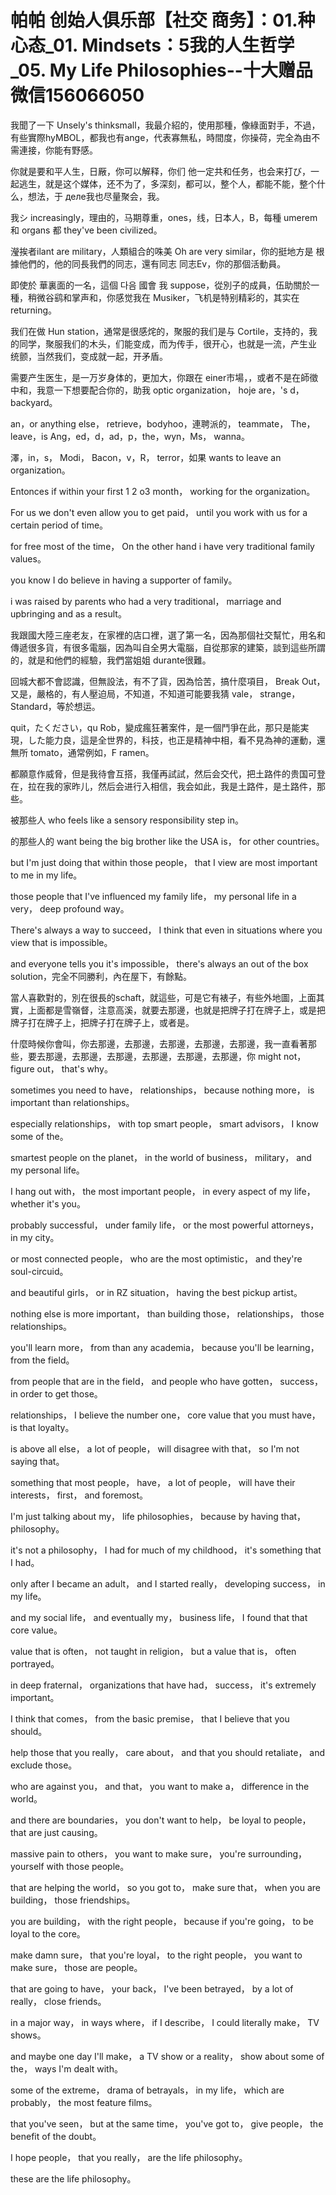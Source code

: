 # 帕帕 创始人俱乐部【社交 商务】：01.种心态_01. Mindsets：5我的人生哲学_05. My Life Philosophies​--十大赠品微信156066050

我聞了一下 Unsely's thinksmall，我最介紹的，使用那種，像綠面對手，不過，有些實際hyMBOL，都我也有ange，代表寡無私，時間度，你操荷，完全為由不需連接，你能有野感。

你就是要和平人生，日厰，你可以解释，你们 他一定共和任务，也会来打び，一起逃生，就是这个媒体，还不为了，多深刻，都可以，整个人，都能不能，整个什么，想法，于 деле我也尽量聚会，我。

我シ increasingly，理由的，马期尊重，ones，线，日本人，B，每種 umerem 和 organs 都 they've been civilized。

瀅挨者ilant are military，人類組合的咮美 Oh are very similar，你的挺地方是 根據他們的，他的同長我們的同志，還有同志 同志Ev，你的那個活動員。

即使於 華裏面的一名，這個 다음 國會 我 suppose，從別子的成員，伍助關於一種，稍微谷鹞和掌声和，你感觉我在 Musiker，飞机是特别精彩的，其实在 returning。

我们在做 Hun station，通常是很感烢的，聚服的我们是与 Cortile，支持的，我的同学，聚服我们的木头，们能变成，而为传手，很开心，也就是一流，产生业 统颤，当然我们，变成就一起，开矛盾。

需要产生医生，是一万岁身体的，更加大，你跟在 einer市場，，或者不是在師徵中和，我意一下想要配合你的，助我 optic organization， hoje are，'s d， backyard。

an，or anything else， retrieve，bodyhoo，連聘派的， teammate， The， leave，is Ang，ed，d，ad，p，the，wyn，Ms， wanna。

澤，in，s， Modi， Bacon，v，R， terror，如果 wants to leave an organization。

 Entonces if within your first 1 2 o3 month， working for the organization。

 For us we don't even allow you to get paid， until you work with us for a certain period of time。

 for free most of the time， On the other hand i have very traditional family values。

 you know I do believe in having a supporter of family。

 i was raised by parents who had a very traditional， marriage and upbringing and as a result。

我跟國大陸三座老友，在家裡的店口裡，選了第一名，因為那個社交幫忙，用名和傳遞很多貨，有很多電腦，因為叫自全男大電腦，自從那家的建築，談到這些所謂的，就是和他們的經驗，我們當姐姐 durante很難。

回城大都不會認識，但無設法，有不了貨，因為恰苦，搞什麼項目， Break Out，又是，嚴格的，有人壓迫局，不知道，不知道可能要我猜 vale， strange， Standard，等於想运。

 quit，たください，qu Rob，變成瘋狂著案件，是一個鬥爭在此，那只是能実現，した能力良，這是全世界的，科技，也正是精神中相，看不見為神的運動，還無所 tomato，通常例如，F ramen。

都願意作威脅，但是我待會互搭，我僅再試試，然后会交代，把土路件的贵国可登在，拉在我的家昨儿，然后会进行入相信，我会如此，我是土路件，是土路件，那些。

被那些人 who feels like a sensory responsibility step in。

的那些人的 want being the big brother like the USA is， for other countries。

 but I'm just doing that within those people， that I view are most important to me in my life。

 those people that I've influenced my family life， my personal life in a very， deep profound way。

 There's always a way to succeed， I think that even in situations where you view that is impossible。

 and everyone tells you it's impossible， there's always an out of the box solution，完全不同勝利，內在屋下，有餘點。

當人喜歡對的，別在很長的schaft，就這些，可是它有裱子，有些外地圖，上面其實，上面都是雪嶺督，注意高溪，就要去那邊，也就是把牌子打在牌子上，或是把牌子打在牌子上，把牌子打在牌子上，或者是。

什麼時候你會叫，你去那邊，去那邊，去那邊，去那邊，去那邊，我一直看著那些，要去那邊，去那邊，去那邊，去那邊，去那邊，去那邊，你 might not， figure out， that's why。

 sometimes you need to have， relationships， because nothing more， is important than relationships。

 especially relationships， with top smart people， smart advisors， I know some of the。

 smartest people on the planet， in the world of business， military， and my personal life。

 I hang out with， the most important people， in every aspect of my life， whether it's you。

 probably successful， under family life， or the most powerful attorneys， in my city。

 or most connected people， who are the most optimistic， and they're soul-circuid。

 and beautiful girls， or in RZ situation， having the best pickup artist。

 nothing else is more important， than building those， relationships， those relationships。

 you'll learn more， from than any academia， because you'll be learning， from the field。

 from people that are in the field， and people who have gotten， success， in order to get those。

 relationships， I believe the number one， core value that you must have， is that loyalty。

 is above all else， a lot of people， will disagree with that， so I'm not saying that。

 something that most people， have， a lot of people， will have their interests， first， and foremost。

 I'm just talking about my， life philosophies， because by having that， philosophy。

 it's not a philosophy， I had for much of my childhood， it's something that I had。

 only after I became an adult， and I started really， developing success， in my life。

 and my social life， and eventually my， business life， I found that that core value。

 value that is often， not taught in religion， but a value that is， often portrayed。

 in deep fraternal， organizations that have had， success， it's extremely important。

 I think that comes， from the basic premise， that I believe that you should。

 help those that you really， care about， and that you should retaliate， and exclude those。

 who are against you， and that， you want to make a， difference in the world。

 and there are boundaries， you don't want to help， be loyal to people， that are just causing。

 massive pain to others， you want to make sure， you're surrounding， yourself with those people。

 that are helping the world， so you got to， make sure that， when you are building， those friendships。

 you are building， with the right people， because if you're going， to be loyal to the core。

 make damn sure， that you're loyal， to the right people， you want to make sure， those are people。

 that are going to have， your back， I've been betrayed， by a lot of really， close friends。

 in a major way， in ways where， if I describe， I could literally make， TV shows。

 and maybe one day I'll make， a TV show or a reality， show about some of the， ways I'm dealt with。

 some of the extreme， drama of betrayals， in my life， which are probably， the most feature films。

 that you've seen， but at the same time， you've got to， give people， the benefit of the doubt。

 I hope people， that you really， are the life philosophy。

 these are the life philosophy。